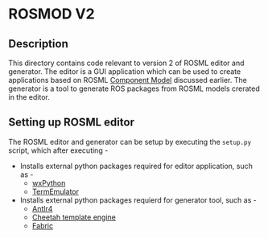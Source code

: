 ROSMOD V2
=========

Description
-----------
This directory contains code relevant to version 2 of ROSML editor and generator. The editor is a GUI application which can be used to create applications based on ROSML [Component Model](../../docs/ComponentModelOverview.md) discussed earlier. The generator is a tool to generate ROS packages from ROSML models crerated in the editor.

Setting up ROSML editor
-----------------------
The ROSML editor and generator can be setup by executing the `setup.py` script, which after executing -
  * Installs external python packages required for editor application, such as -
    - [wxPython](http://www.wxpython.org/)
    - [TermEmulator](https://pypi.python.org/pypi/TermEmulator)
  * Installs external python packages requierd for generator tool, such as -
    - [Antlr4](http://www.antlr.org/)
    - [Cheetah template engine](http://www.cheetahtemplate.org/)
    - [Fabric](http://www.fabfile.org/)
